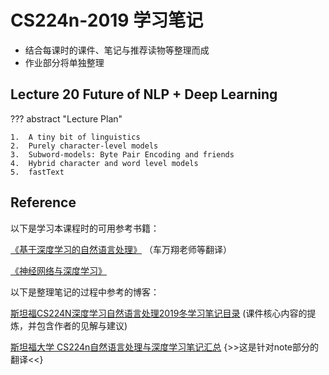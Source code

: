 # CS224n-2019 学习笔记

-   结合每课时的课件、笔记与推荐读物等整理而成
-   作业部分将单独整理

## Lecture 20 Future of NLP + Deep Learning

??? abstract "Lecture Plan"

    1.  A tiny bit of linguistics
    2.  Purely character-level models
    3.  Subword-models: Byte Pair Encoding and friends
    4.  Hybrid character and word level models
    5.  fastText

## Reference

以下是学习本课程时的可用参考书籍：

[《基于深度学习的自然语言处理》](<https://item.jd.com/12355569.html>) （车万翔老师等翻译）

[《神经网络与深度学习》](<https://nndl.github.io/>)

以下是整理笔记的过程中参考的博客：

[斯坦福CS224N深度学习自然语言处理2019冬学习笔记目录](<https://zhuanlan.zhihu.com/p/59011576>) (课件核心内容的提炼，并包含作者的见解与建议)

[斯坦福大学 CS224n自然语言处理与深度学习笔记汇总](<https://zhuanlan.zhihu.com/p/31977759>) {>>这是针对note部分的翻译<<}